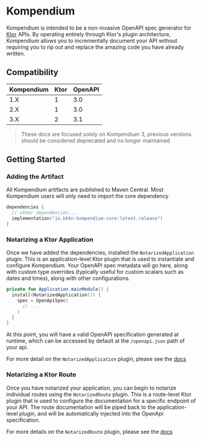 # Kompendium

Kompendium is intended to be a non-invasive OpenAPI spec generator for [Ktor](https://ktor.io) APIs. By operating
entirely through Ktor's plugin architecture, Kompendium allows you to incrementally document your API without requiring
you to rip out and replace the amazing code you have already written.

## Compatibility

| Kompendium | Ktor | OpenAPI | 
|------------|------|---------|
| 1.X        | 1    | 3.0     |
| 2.X        | 1    | 3.0     |
| 3.X        | 2    | 3.1     | 

> These docs are focused solely on Kompendium 3, previous versions should be considered deprecated and no longer
> maintained

## Getting Started

### Adding the Artifact

All Kompendium artifacts are published to Maven Central. Most Kompendium users will only need to import the core
dependency

```kotlin
dependencies {
  // other dependencies...
  implementation("io.bkbn:kompendium-core:latest.release")
}
```

### Notarizing a Ktor Application

Once we have added the dependencies, installed the `NotarizedApplication` plugin. This is an application-level
Ktor plugin that is used to instantiate and configure Kompendium. Your OpenAPI spec metadata will go here, along with
custom type overrides (typically useful for custom scalars such as dates and times), along with other configurations.

```kotlin
private fun Application.mainModule() {
  install(NotarizedApplication()) {
    spec = OpenApiSpec(
      // ...
    )
  }
}
```

At this point, you will have a valid OpenAPI specification generated at runtime, which can be accessed by default
at the `/openapi.json` path of your api.

For more detail on the `NotarizedApplication` plugin, please see the [docs](./plugins/notarized_application.md)

### Notarizing a Ktor Route

Once you have notarized your application, you can begin to notarize individual routes using the `NotarizedRoute` plugin.
This is a route-level Ktor plugin that is used to configure the documentation for a specific endpoint of your API.  The 
route documentation will be piped back to the application-level plugin, and will be automatically injected into the 
OpenApi specification.

For more details on the `NotarizedRoute` plugin, please see the [docs](./plugins/notarized_route.md)
